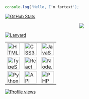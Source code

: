 ```javascript
console.log('Hello, I'm førtext');
```

[![GitHub Stats](https://awesome-github-stats.azurewebsites.net/user-stats/fortextexe?cardType=github&theme=github-dark&showIcons=false&preferLogin=false&Border=DD272700&Ring=ffffff&Title=ffffff&Background=DD272700)](https://fortextdev.xyz)

<div align="center">
  <a href="https://fortextdev.xyz">
    <img src="https://readme-typing-svg.demolab.com?font=Fira+Code&pause=1000&color=F7F7F7&background=FF000000&center=true&width=435&lines=Full-Stack+Developer;f%C3%B8rtext" />
  </a>
</div>

[![Lanyard](https://lanyard.cnrad.dev/api/1222867645238345799)](https://fortextdev.xyz)

<div align="center">

<table style="margin:auto;">

<tr>
  <td>
    <img src="https://cdn.jsdelivr.net/gh/devicons/devicon/icons/html5/html5-original.svg" width="40" height="40" alt="HTML5" />
  </td>
  <td>
    <img src="https://cdn.jsdelivr.net/gh/devicons/devicon/icons/css3/css3-original.svg" width="40" height="40" alt="CSS3" />
  </td>
  <td>
    <img src="https://cdn.jsdelivr.net/gh/devicons/devicon/icons/javascript/javascript-original.svg" width="40" height="40" alt="JavaScript" />
  </td>
</tr>

<tr>
  <td>
    <img src="https://cdn.jsdelivr.net/gh/devicons/devicon/icons/typescript/typescript-original.svg" width="40" height="40" alt="TypeScript" />
  </td>
  <td>
    <img src="https://cdn.jsdelivr.net/gh/devicons/devicon/icons/react/react-original.svg" width="40" height="40" alt="React" />
  </td>
  <td>
    <img src="https://cdn.jsdelivr.net/gh/devicons/devicon/icons/nodejs/nodejs-original.svg" width="40" height="40" alt="Node.js" />
  </td>
</tr>

<tr>
  <td>
    <img src="https://cdn.jsdelivr.net/gh/devicons/devicon/icons/python/python-original.svg" width="40" height="40" alt="Python" />
  </td>
  <td>
    <!-- API ikonunu senin verdiğin URL'den kullanalım -->
    <img src="https://pics.freeicons.io/uploads/icons/png/5760858321679032160-512.png" width="40" height="40" alt="API" />
  </td>
  <td>
    <img src="https://cdn.jsdelivr.net/gh/devicons/devicon/icons/php/php-original.svg" width="40" height="40" alt="PHP" />
  </td>
</tr>

</table>
</div>


[![Profile views](https://komarev.com/ghpvc/?username=fortextexe&label=Profile%20views&color=0e75b6&style=flat)](https://fortextdev.xyz)
